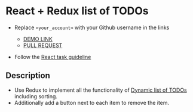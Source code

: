 # React + Redux list of TODOs
- Replace `<your_account>` with your Github username in the links

    - [DEMO LINK](https://andreas-just.github.io/react_redux-list-of-todos/)
    - [PULL REQUEST](https://github.com/mate-academy/react_redux-list-of-todos/pull/116)

- Follow the [React task guideline](https://github.com/mate-academy/react_task-guideline#react-tasks-guideline)

## Description
- Use Redux to implement all the functionality of [Dynamic list of TODOs](https://github.com/mate-academy/react_dynamic-list-of-todos#description) including sorting.
- Additionally add a button next to each item to remove the item.
